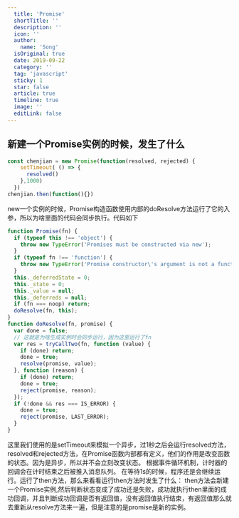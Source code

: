 ```yaml
---
  title: 'Promise'
  shortTitle: ''
  description: ''
  icon: ''
  author:
    name: 'Song'
  isOriginal: true
  date: 2019-09-22
  category: ''
  tag: 'javascript'
  sticky: 1
  star: false
  article: true
  timeline: true
  image: ''
  editLink: false
---
```


  ## 新建一个Promise实例的时候，发生了什么

```javascript
const chenjian = new Promise(function(resolved, rejected) {
    setTimeout( () => {
      resolved()
    },1000)
  })
chenjian.then(function(){})
```

new一个实例的时候，Promise构造函数使用内部的doResolve方法运行了它的入参，所以为啥里面的代码会同步执行。代码如下

```javascript
function Promise(fn) {
  if (typeof this !== 'object') {
    throw new TypeError('Promises must be constructed via new');
  }
  if (typeof fn !== 'function') {
    throw new TypeError('Promise constructor\'s argument is not a function');
  }
  this._deferredState = 0;
  this._state = 0;
  this._value = null;
  this._deferreds = null;
  if (fn === noop) return;
  doResolve(fn, this);
}
function doResolve(fn, promise) {
  var done = false;
  // 这就是为啥生成实例时会同步运行，因为这里运行了fn
  var res = tryCallTwo(fn, function (value) {
    if (done) return;
    done = true;
    resolve(promise, value);
  }, function (reason) {
    if (done) return;
    done = true;
    reject(promise, reason);
  });
  if (!done && res === IS_ERROR) {
    done = true;
    reject(promise, LAST_ERROR);
  }
}
```

这里我们使用的是setTimeout来模拟一个异步，过1秒之后会运行resolved方法，resolved和rejected方法，在Promise函数内部都有定义，他们的作用是改变函数的状态。因为是异步，所以并不会立刻改变状态。
根据事件循环机制，计时器的回调会在计时结束之后被推入消息队列。
在等待1s的时候，程序还是会继续运行。运行了then方法，那么来看看运行then方法时发生了什么：
then方法会新建一个Promise实例,然后判断状态变成了成功还是失败，成功就执行then里面的成功回调，并且判断成功回调是否有返回值，没有返回值执行结束，有返回值那么就去重新从resolve方法来一遍，但是注意的是promise是新的实例。
